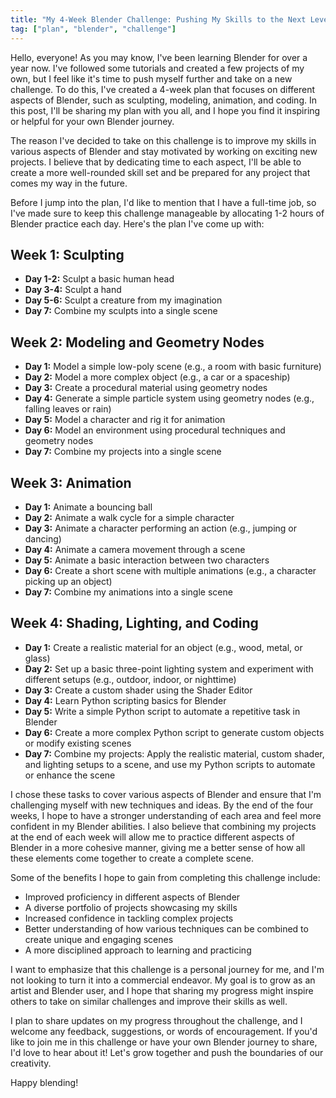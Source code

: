 ```yaml
---
title: "My 4-Week Blender Challenge: Pushing My Skills to the Next Level"
tag: ["plan", "blender", "challenge"]
---
```


Hello, everyone! As you may know, I've been learning Blender for over a year now. I've followed some tutorials and created a few projects of my own, but I feel like it's time to push myself further and take on a new challenge. To do this, I've created a 4-week plan that focuses on different aspects of Blender, such as sculpting, modeling, animation, and coding. In this post, I'll be sharing my plan with you all, and I hope you find it inspiring or helpful for your own Blender journey.

The reason I've decided to take on this challenge is to improve my skills in various aspects of Blender and stay motivated by working on exciting new projects. I believe that by dedicating time to each aspect, I'll be able to create a more well-rounded skill set and be prepared for any project that comes my way in the future.

Before I jump into the plan, I'd like to mention that I have a full-time job, so I've made sure to keep this challenge manageable by allocating 1-2 hours of Blender practice each day. Here's the plan I've come up with:

## Week 1: Sculpting
- **Day 1-2:** Sculpt a basic human head
- **Day 3-4:** Sculpt a hand
- **Day 5-6:** Sculpt a creature from my imagination
- **Day 7:** Combine my sculpts into a single scene

## Week 2: Modeling and Geometry Nodes
- **Day 1:** Model a simple low-poly scene (e.g., a room with basic furniture)
- **Day 2:** Model a more complex object (e.g., a car or a spaceship)
- **Day 3:** Create a procedural material using geometry nodes
- **Day 4:** Generate a simple particle system using geometry nodes (e.g., falling leaves or rain)
- **Day 5:** Model a character and rig it for animation
- **Day 6:** Model an environment using procedural techniques and geometry nodes
- **Day 7:** Combine my projects into a single scene

## Week 3: Animation
- **Day 1:** Animate a bouncing ball
- **Day 2:** Animate a walk cycle for a simple character
- **Day 3:** Animate a character performing an action (e.g., jumping or dancing)
- **Day 4:** Animate a camera movement through a scene
- **Day 5:** Animate a basic interaction between two characters
- **Day 6:** Create a short scene with multiple animations (e.g., a character picking up an object)
- **Day 7:** Combine my animations into a single scene

## Week 4: Shading, Lighting, and Coding
- **Day 1:** Create a realistic material for an object (e.g., wood, metal, or glass)
- **Day 2:** Set up a basic three-point lighting system and experiment with different setups (e.g., outdoor, indoor, or nighttime)
- **Day 3:** Create a custom shader using the Shader Editor
- **Day 4:** Learn Python scripting basics for Blender
- **Day 5:** Write a simple Python script to automate a repetitive task in Blender
- **Day 6:** Create a more complex Python script to generate custom objects or modify existing scenes
- **Day 7:** Combine my projects: Apply the realistic material, custom shader, and lighting setups to a scene, and use my Python scripts to automate or enhance the scene

I chose these tasks to cover various aspects of Blender and ensure that I'm challenging myself with new techniques and ideas. By the end of the four weeks, I hope to have a stronger understanding of each area and feel more confident in my Blender abilities. I also believe that combining my projects at the end of each week will allow me to practice different aspects of Blender in a more cohesive manner, giving me a better sense of how all these elements come together to create a complete scene.

Some of the benefits I hope to gain from completing this challenge include:

- Improved proficiency in different aspects of Blender
- A diverse portfolio of projects showcasing my skills
- Increased confidence in tackling complex projects
- Better understanding of how various techniques can be combined to create unique and engaging scenes
- A more disciplined approach to learning and practicing

I want to emphasize that this challenge is a personal journey for me, and I'm not looking to turn it into a commercial endeavor. My goal is to grow as an artist and Blender user, and I hope that sharing my progress might inspire others to take on similar challenges and improve their skills as well.

I plan to share updates on my progress throughout the challenge, and I welcome any feedback, suggestions, or words of encouragement. If you'd like to join me in this challenge or have your own Blender journey to share, I'd love to hear about it! Let's grow together and push the boundaries of our creativity.

Happy blending!